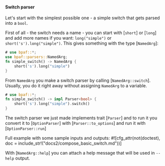#### Switch parser

Let's start with the simplest possible one - a simple switch that gets parsed into a `bool`.

First of all - the switch needs a name - you can start with [`short`] or [`long`] and add more
names if you want: `long("simple")` or `short('s').long("simple")`. This gives something with
the type [`NamedArg`]:

```rust
# use bpaf::*;
use bpaf::parsers::NamedArg;
fn simple_switch() -> NamedArg {
    short('s').long("simple")
}
```

From `NamedArg` you make a switch parser by calling [`NamedArg::switch`]. Usually, you do it
right away without assigning `NamedArg` to a variable.

```rust
# use bpaf::*;
fn simple_switch() -> impl Parser<bool> {
    short('s').long("simple").switch()
}
```

The switch parser we just made implements trait [`Parser`] and to run it you convert it to [`OptionParser`] with
[`Parser::to_options`] and run it with [`OptionParser::run`]

Full example with some sample inputs and outputs:
#![cfg_attr(not(doctest), doc = include_str!("docs2/compose_basic_switch.md"))]


With [`NamedArg::help`] you can attach a help message that will be used in `--help` output.
